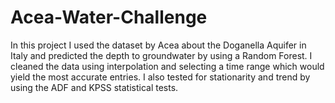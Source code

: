 # Acea-Water-Challenge

In this project I used the dataset by Acea about the Doganella Aquifer in Italy and predicted the depth to groundwater by using a Random Forest. I cleaned the data
using interpolation and selecting a time range which would yield the most accurate entries. I also tested for stationarity and trend by using the ADF and KPSS
statistical tests.
